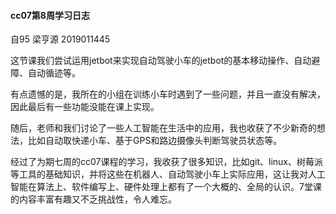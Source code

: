#### cc07第8周学习日志

自95  梁亨源  2019011445

这节课我们尝试运用jetbot来实现自动驾驶小车的jetbot的基本移动操作、自动避障、自动循迹等。

有点遗憾的是，我所在的小组在训练小车时遇到了一些问题，并且一直没有解决，因此最后有一些功能没能在课上实现。

随后，老师和我们讨论了一些人工智能在生活中的应用，我也收获了不少新奇的想法，比如自动取快递小车、基于GPS和路边摄像头判断驾驶员状态等。

经过了为期七周的cc07课程的学习，我收获了很多知识，比如git、linux、树莓派等工具的基础知识，并将这些在机器人、自动驾驶小车上实际应用，这让我对人工智能在算法上、软件编写上、硬件处理上都有了一个大概的、全局的认识。7堂课的内容丰富有趣又不乏挑战性，令人难忘。
